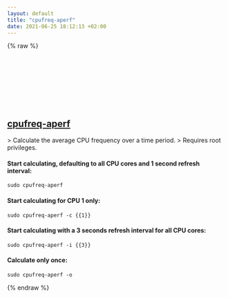 ```yaml
---
layout: default
title: "cpufreq-aperf"
date: 2021-06-25 18:12:13 +02:00
---
```

{% raw %}
<h2 id="cpufreq-aperf">
  <a href="/en/linux/cpufreq-aperf.html">cpufreq-aperf</a> <a href="#cpufreq-aperf"><svg class="icon">
    <use href="/assets/images/unicode_sprite.svg#link" />
  </svg></a>
</h2>
> Calculate the average CPU frequency over a time period.
> Requires root privileges.

#### Start calculating, defaulting to all CPU cores and 1 second refresh interval:
```shell
sudo cpufreq-aperf
```
#### Start calculating for CPU 1 only:
```shell
sudo cpufreq-aperf -c {{1}}
```
#### Start calculating with a 3 seconds refresh interval for all CPU cores:
```shell
sudo cpufreq-aperf -i {{3}}
```
#### Calculate only once:
```shell
sudo cpufreq-aperf -o
```
{% endraw %}